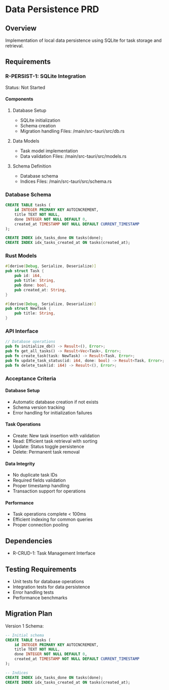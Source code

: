 # Data Persistence PRD

## Overview
Implementation of local data persistence using SQLite for task storage and retrieval.

## Requirements

### R-PERSIST-1: SQLite Integration
Status: Not Started

#### Components
1. Database Setup
   - SQLite initialization
   - Schema creation
   - Migration handling
   Files: /main/src-tauri/src/db.rs

2. Data Models
   - Task model implementation
   - Data validation
   Files: /main/src-tauri/src/models.rs

3. Schema Definition
   - Database schema
   - Indices
   Files: /main/src-tauri/src/schema.rs

### Database Schema

```sql
CREATE TABLE tasks (
    id INTEGER PRIMARY KEY AUTOINCREMENT,
    title TEXT NOT NULL,
    done INTEGER NOT NULL DEFAULT 0,
    created_at TIMESTAMP NOT NULL DEFAULT CURRENT_TIMESTAMP
);

CREATE INDEX idx_tasks_done ON tasks(done);
CREATE INDEX idx_tasks_created_at ON tasks(created_at);
```

### Rust Models

```rust
#[derive(Debug, Serialize, Deserialize)]
pub struct Task {
    pub id: i64,
    pub title: String,
    pub done: bool,
    pub created_at: String,
}

#[derive(Debug, Serialize, Deserialize)]
pub struct NewTask {
    pub title: String,
}
```

### API Interface

```rust
// Database operations
pub fn initialize_db() -> Result<(), Error>;
pub fn get_all_tasks() -> Result<Vec<Task>, Error>;
pub fn create_task(task: NewTask) -> Result<Task, Error>;
pub fn update_task_status(id: i64, done: bool) -> Result<Task, Error>;
pub fn delete_task(id: i64) -> Result<(), Error>;
```

### Acceptance Criteria

#### Database Setup
- Automatic database creation if not exists
- Schema version tracking
- Error handling for initialization failures

#### Task Operations
- Create: New task insertion with validation
- Read: Efficient task retrieval with sorting
- Update: Status toggle persistence
- Delete: Permanent task removal

#### Data Integrity
- No duplicate task IDs
- Required fields validation
- Proper timestamp handling
- Transaction support for operations

#### Performance
- Task operations complete < 100ms
- Efficient indexing for common queries
- Proper connection pooling

## Dependencies
- R-CRUD-1: Task Management Interface

## Testing Requirements
- Unit tests for database operations
- Integration tests for data persistence
- Error handling tests
- Performance benchmarks

## Migration Plan
Version 1 Schema:
```sql
-- Initial schema
CREATE TABLE tasks (
    id INTEGER PRIMARY KEY AUTOINCREMENT,
    title TEXT NOT NULL,
    done INTEGER NOT NULL DEFAULT 0,
    created_at TIMESTAMP NOT NULL DEFAULT CURRENT_TIMESTAMP
);

-- Indices
CREATE INDEX idx_tasks_done ON tasks(done);
CREATE INDEX idx_tasks_created_at ON tasks(created_at);
```

